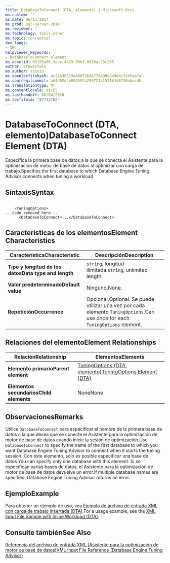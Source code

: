 ```yaml
---
title: DatabaseToConnect (DTA, elemento) | Microsoft Docs
ms.custom: ''
ms.date: 06/13/2017
ms.prod: sql-server-2014
ms.reviewer: ''
ms.technology: tools-other
ms.topic: conceptual
dev_langs:
- XML
helpviewer_keywords:
- DatabaseToConnect element
ms.assetid: 65153a66-3aee-4429-99b7-0816ac23c285
author: stevestein
ms.author: sstein
ms.openlocfilehash: 4c21b36319e4007264677d499b84964c7cb5ea7a
ms.sourcegitcommit: ad4d92dce894592a259721a1571b1d8736abacdb
ms.translationtype: MT
ms.contentlocale: es-ES
ms.lasthandoff: 08/04/2020
ms.locfileid: "87743782"
---
```

# <a name="databasetoconnect-element-dta"></a><span data-ttu-id="4ee0b-102">DatabaseToConnect (DTA, elemento)</span><span class="sxs-lookup"><span data-stu-id="4ee0b-102">DatabaseToConnect Element (DTA)</span></span>
  <span data-ttu-id="4ee0b-103">Especifica la primera base de datos a la que se conecta el Asistente para la optimización de motor de base de datos al optimizar una carga de trabajo.</span><span class="sxs-lookup"><span data-stu-id="4ee0b-103">Specifies the first database to which Database Engine Tuning Advisor connects when tuning a workload.</span></span>  
  
## <a name="syntax"></a><span data-ttu-id="4ee0b-104">Sintaxis</span><span class="sxs-lookup"><span data-stu-id="4ee0b-104">Syntax</span></span>  
  
```  
  
    <TuningOptions>  
...code removed here...  
      <DatabaseToConnect>...</DatabaseToConnect>  
```  
  
## <a name="element-characteristics"></a><span data-ttu-id="4ee0b-105">Características de los elementos</span><span class="sxs-lookup"><span data-stu-id="4ee0b-105">Element Characteristics</span></span>  
  
|<span data-ttu-id="4ee0b-106">Característica</span><span class="sxs-lookup"><span data-stu-id="4ee0b-106">Characteristic</span></span>|<span data-ttu-id="4ee0b-107">Descripción</span><span class="sxs-lookup"><span data-stu-id="4ee0b-107">Description</span></span>|  
|--------------------|-----------------|  
|<span data-ttu-id="4ee0b-108">**Tipo y longitud de los datos**</span><span class="sxs-lookup"><span data-stu-id="4ee0b-108">**Data type and length**</span></span>|<span data-ttu-id="4ee0b-109">`string`, longitud ilimitada.</span><span class="sxs-lookup"><span data-stu-id="4ee0b-109">`string`, unlimited length.</span></span>|  
|<span data-ttu-id="4ee0b-110">**Valor predeterminado**</span><span class="sxs-lookup"><span data-stu-id="4ee0b-110">**Default value**</span></span>|<span data-ttu-id="4ee0b-111">Ninguno.</span><span class="sxs-lookup"><span data-stu-id="4ee0b-111">None.</span></span>|  
|<span data-ttu-id="4ee0b-112">**Repetición**</span><span class="sxs-lookup"><span data-stu-id="4ee0b-112">**Occurrence**</span></span>|<span data-ttu-id="4ee0b-113">Opcional.</span><span class="sxs-lookup"><span data-stu-id="4ee0b-113">Optional.</span></span> <span data-ttu-id="4ee0b-114">Se puede utilizar una vez por cada elemento `TuningOptions`.</span><span class="sxs-lookup"><span data-stu-id="4ee0b-114">Can use once for each `TuningOptions` element.</span></span>|  
  
## <a name="element-relationships"></a><span data-ttu-id="4ee0b-115">Relaciones del elemento</span><span class="sxs-lookup"><span data-stu-id="4ee0b-115">Element Relationships</span></span>  
  
|<span data-ttu-id="4ee0b-116">Relación</span><span class="sxs-lookup"><span data-stu-id="4ee0b-116">Relationship</span></span>|<span data-ttu-id="4ee0b-117">Elementos</span><span class="sxs-lookup"><span data-stu-id="4ee0b-117">Elements</span></span>|  
|------------------|--------------|  
|<span data-ttu-id="4ee0b-118">**Elemento primario**</span><span class="sxs-lookup"><span data-stu-id="4ee0b-118">**Parent element**</span></span>|[<span data-ttu-id="4ee0b-119">TuningOptions &#40;DTA, elemento&#41;</span><span class="sxs-lookup"><span data-stu-id="4ee0b-119">TuningOptions Element &#40;DTA&#41;</span></span>](tuningoptions-element-dta.md)|  
|<span data-ttu-id="4ee0b-120">**Elementos secundarios**</span><span class="sxs-lookup"><span data-stu-id="4ee0b-120">**Child elements**</span></span>|<span data-ttu-id="4ee0b-121">None</span><span class="sxs-lookup"><span data-stu-id="4ee0b-121">None</span></span>|  
  
## <a name="remarks"></a><span data-ttu-id="4ee0b-122">Observaciones</span><span class="sxs-lookup"><span data-stu-id="4ee0b-122">Remarks</span></span>  
 <span data-ttu-id="4ee0b-123">Utilice `DatabaseToConnect` para especificar el nombre de la primera base de datos a la que desea que se conecte el Asistente para la optimización de motor de base de datos cuando inicie la sesión de optimización.</span><span class="sxs-lookup"><span data-stu-id="4ee0b-123">Use `DatabaseToConnect` to specify the name of the first database to which you want Database Engine Tuning Advisor to connect when it starts the tuning session.</span></span> <span data-ttu-id="4ee0b-124">Con este elemento, solo es posible especificar una base de datos.</span><span class="sxs-lookup"><span data-stu-id="4ee0b-124">You can specify only one database with this element.</span></span> <span data-ttu-id="4ee0b-125">Si se especifican varias bases de datos, el Asistente para la optimización de motor de base de datos devuelve un error.</span><span class="sxs-lookup"><span data-stu-id="4ee0b-125">If multiple database names are specified, Database Engine Tuning Advisor returns an error.</span></span>  
  
## <a name="example"></a><span data-ttu-id="4ee0b-126">Ejemplo</span><span class="sxs-lookup"><span data-stu-id="4ee0b-126">Example</span></span>  
 <span data-ttu-id="4ee0b-127">Para obtener un ejemplo de uso, vea [Ejemplo de archivo de entrada XML con carga de trabajo insertada &#40;DTA&#41;](xml-input-file-sample-with-inline-workload-dta.md).</span><span class="sxs-lookup"><span data-stu-id="4ee0b-127">For a usage example, see the [XML Input File Sample with Inline Workload &#40;DTA&#41;](xml-input-file-sample-with-inline-workload-dta.md).</span></span>  
  
## <a name="see-also"></a><span data-ttu-id="4ee0b-128">Consulte también</span><span class="sxs-lookup"><span data-stu-id="4ee0b-128">See Also</span></span>  
 [<span data-ttu-id="4ee0b-129">Referencia del archivo de entrada XML &#40;Asistente para la optimización de motor de base de datos&#41;</span><span class="sxs-lookup"><span data-stu-id="4ee0b-129">XML Input File Reference &#40;Database Engine Tuning Advisor&#41;</span></span>](xml-input-file-reference-database-engine-tuning-advisor.md)  
  
  
